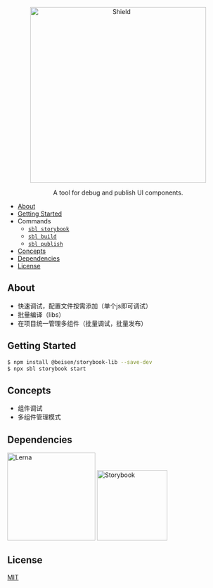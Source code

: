 
<p align="center">
  <img alt="Shield" src="http://lc-cj3ctxdw.cn-n1.lcfile.com/baf8019f3a541823d42a.png" height="400px" with="700px" />
</p>

<p align="center">
  A tool for debug and publish UI components.
</p>

* [About](#about)
* [Getting Started](#getting-started)
* Commands
  - [`sbl storybook`](./src/commands/storybook#readme)
  - [`sbl build`](./src/commands/build#readme)
  - [`sbl publish`](./src/commands/publish#readme)
* [Concepts](#concepts)
* [Dependencies](#dependencies)
* [License](#license)


## About

* 快速调试，配置文件按需添加（单个js即可调试）
* 批量编译（libs）
* 在项目统一管理多组件（批量调试，批量发布）

## Getting Started

```sh
$ npm install @beisen/storybook-lib --save-dev
$ npx sbl storybook start
```

## Concepts
* 组件调试
* 多组件管理模式

## Dependencies
<p align="left">
  <img alt="Lerna" src="http://lc-cj3ctxdw.cn-n1.lcfile.com/e6180c4dca55ac0e6d24.png" height="200px" with="250px" />
  <img alt="Storybook" src="http://lc-cj3ctxdw.cn-n1.lcfile.com/6dd894cd5e025fdbff2d.png" height="160px" with="210px" />
</p>

## License

[MIT](https://github.com/storybooks/storybook/blob/master/LICENSE)


